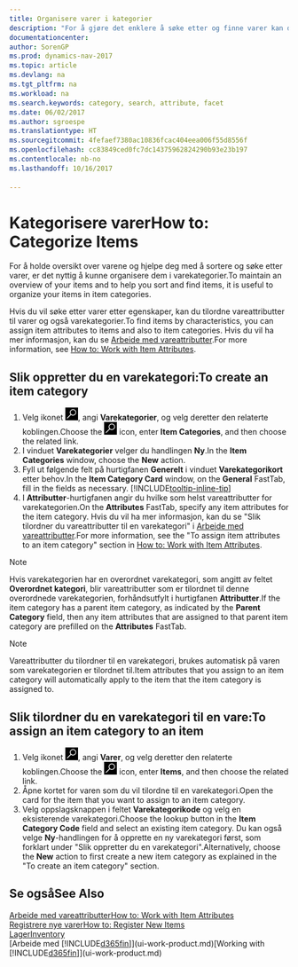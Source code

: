 ```yaml
---
title: Organisere varer i kategorier
description: "For å gjøre det enklere å søke etter og finne varer kan du tilordne vareattributter og organisere varer i kategorier."
documentationcenter: 
author: SorenGP
ms.prod: dynamics-nav-2017
ms.topic: article
ms.devlang: na
ms.tgt_pltfrm: na
ms.workload: na
ms.search.keywords: category, search, attribute, facet
ms.date: 06/02/2017
ms.author: sgroespe
ms.translationtype: HT
ms.sourcegitcommit: 4fefaef7380ac10836fcac404eea006f55d8556f
ms.openlocfilehash: cc83849ced0fc7dc14375962824290b93e23b197
ms.contentlocale: nb-no
ms.lasthandoff: 10/16/2017

---
```

# <a name="how-to-categorize-items"></a><span data-ttu-id="7889c-103">Kategorisere varer</span><span class="sxs-lookup"><span data-stu-id="7889c-103">How to: Categorize Items</span></span>
<span data-ttu-id="7889c-104">For å holde oversikt over varene og hjelpe deg med å sortere og søke etter varer, er det nyttig å kunne organisere dem i varekategorier.</span><span class="sxs-lookup"><span data-stu-id="7889c-104">To maintain an overview of your items and to help you sort and find items, it is useful to organize your items in item categories.</span></span>

<span data-ttu-id="7889c-105">Hvis du vil søke etter varer etter egenskaper, kan du tilordne vareattributter til varer og også varekategorier.</span><span class="sxs-lookup"><span data-stu-id="7889c-105">To find items by characteristics, you can assign item attributes to items and also to item categories.</span></span> <span data-ttu-id="7889c-106">Hvis du vil ha mer informasjon, kan du se [Arbeide med vareattributter](inventory-how-work-item-attributes.md).</span><span class="sxs-lookup"><span data-stu-id="7889c-106">For more information, see [How to: Work with Item Attributes](inventory-how-work-item-attributes.md).</span></span>

## <a name="to-create-an-item-category"></a><span data-ttu-id="7889c-107">Slik oppretter du en varekategori:</span><span class="sxs-lookup"><span data-stu-id="7889c-107">To create an item category</span></span>
1. <span data-ttu-id="7889c-108">Velg ikonet ![Søk etter side eller rapport](media/ui-search/search_small.png "Søk etter side eller rapport"), angi **Varekategorier**, og velg deretter den relaterte koblingen.</span><span class="sxs-lookup"><span data-stu-id="7889c-108">Choose the ![Search for Page or Report](media/ui-search/search_small.png "Search for Page or Report icon") icon, enter **Item Categories**, and then choose the related link.</span></span>
2. <span data-ttu-id="7889c-109">I vinduet **Varekategorier** velger du handlingen **Ny**.</span><span class="sxs-lookup"><span data-stu-id="7889c-109">In the **Item Categories** window, choose the **New** action.</span></span>
3. <span data-ttu-id="7889c-110">Fyll ut følgende felt på hurtigfanen **Generelt** i vinduet **Varekategorikort** etter behov.</span><span class="sxs-lookup"><span data-stu-id="7889c-110">In the **Item Category Card** window, on the **General** FastTab, fill in the fields as necessary.</span></span> [!INCLUDE[tooltip-inline-tip](includes/tooltip-inline-tip_md.md)]
4. <span data-ttu-id="7889c-111">I **Attributter**-hurtigfanen angir du hvilke som helst vareattributter for varekategorien.</span><span class="sxs-lookup"><span data-stu-id="7889c-111">On the **Attributes** FastTab, specify any item attributes for the item category.</span></span> <span data-ttu-id="7889c-112">Hvis du vil ha mer informasjon, kan du se "Slik tilordner du vareattributter til en varekategori" i [Arbeide med vareattributter](inventory-how-work-item-attributes.md).</span><span class="sxs-lookup"><span data-stu-id="7889c-112">For more information, see the "To assign item attributes to an item category" section in [How to: Work with Item Attributes](inventory-how-work-item-attributes.md).</span></span>

> [!NOTE]  
>   <span data-ttu-id="7889c-113">Hvis varekategorien har en overordnet varekategori, som angitt av feltet **Overordnet kategori**, blir vareattributter som er tilordnet til denne overordnede varekategorien, forhåndsutfylt i hurtigfanen **Attributter**.</span><span class="sxs-lookup"><span data-stu-id="7889c-113">If the item category has a parent item category, as indicated by the **Parent Category** field, then any item attributes that are assigned to that parent item category are prefilled on the **Attributes** FastTab.</span></span>

> [!NOTE]  
>   <span data-ttu-id="7889c-114">Vareattributter du tilordner til en varekategori, brukes automatisk på varen som varekategorien er tilordnet til.</span><span class="sxs-lookup"><span data-stu-id="7889c-114">Item attributes that you assign to an item category will automatically apply to the item that the item category is assigned to.</span></span>

## <a name="to-assign-an-item-category-to-an-item"></a><span data-ttu-id="7889c-115">Slik tilordner du en varekategori til en vare:</span><span class="sxs-lookup"><span data-stu-id="7889c-115">To assign an item category to an item</span></span>
1. <span data-ttu-id="7889c-116">Velg ikonet ![Søk etter side eller rapport](media/ui-search/search_small.png "Søk etter side eller rapport"), angi **Varer**, og velg deretter den relaterte koblingen.</span><span class="sxs-lookup"><span data-stu-id="7889c-116">Choose the ![Search for Page or Report](media/ui-search/search_small.png "Search for Page or Report icon") icon, enter **Items**, and then choose the related link.</span></span>
2. <span data-ttu-id="7889c-117">Åpne kortet for varen som du vil tilordne til en varekategori.</span><span class="sxs-lookup"><span data-stu-id="7889c-117">Open the card for the item that you want to assign to an item category.</span></span>
3. <span data-ttu-id="7889c-118">Velg oppslagsknappen i feltet **Varekategorikode** og velg en eksisterende varekategori.</span><span class="sxs-lookup"><span data-stu-id="7889c-118">Choose the lookup button in the **Item Category Code** field and select an existing item category.</span></span> <span data-ttu-id="7889c-119">Du kan også velge **Ny**-handlingen for å opprette en ny varekategori først, som forklart under "Slik oppretter du en varekategori".</span><span class="sxs-lookup"><span data-stu-id="7889c-119">Alternatively, choose the **New** action to first create a new item category as explained in the "To create an item category" section.</span></span>

## <a name="see-also"></a><span data-ttu-id="7889c-120">Se også</span><span class="sxs-lookup"><span data-stu-id="7889c-120">See Also</span></span>
[<span data-ttu-id="7889c-121">Arbeide med vareattributter</span><span class="sxs-lookup"><span data-stu-id="7889c-121">How to: Work with Item Attributes</span></span>](inventory-how-work-item-attributes.md)  
[<span data-ttu-id="7889c-122">Registrere nye varer</span><span class="sxs-lookup"><span data-stu-id="7889c-122">How to: Register New Items</span></span>](inventory-how-register-new-items.md)  
[<span data-ttu-id="7889c-123">Lager</span><span class="sxs-lookup"><span data-stu-id="7889c-123">Inventory</span></span>](inventory-manage-inventory.md)  
<span data-ttu-id="7889c-124">[Arbeide med [!INCLUDE[d365fin](includes/d365fin_md.md)]](ui-work-product.md)</span><span class="sxs-lookup"><span data-stu-id="7889c-124">[Working with [!INCLUDE[d365fin](includes/d365fin_md.md)]](ui-work-product.md)</span></span>

